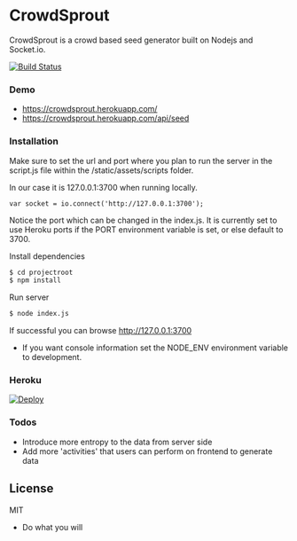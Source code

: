 # CrowdSprout

CrowdSprout is a crowd based seed generator built on Nodejs and Socket.io.

[![Build Status](https://travis-ci.org/gyazbek/CrowdSprout.svg?branch=master)](https://travis-ci.org/gyazbek/CrowdSprout)

### Demo 
* https://crowdsprout.herokuapp.com/
* https://crowdsprout.herokuapp.com/api/seed

### Installation


Make sure to set the url and port where you plan to run the server in the script.js file within the /static/assets/scripts folder.

In our case it is 127.0.0.1:3700 when running locally.

```
var socket = io.connect('http://127.0.0.1:3700');
```
 Notice the port which can be changed in the index.js. It is currently set to use Heroku ports if the PORT environment variable is set, or else default to 3700.

Install dependencies
```sh
$ cd projectroot
$ npm install
```

Run server
```sh
$ node index.js
```

If successful you can browse http://127.0.0.1:3700

* If you want console information set the NODE_ENV environment variable to development.

### Heroku

[![Deploy](https://www.herokucdn.com/deploy/button.svg)](https://heroku.com/deploy)

### Todos
 * Introduce more entropy to the data from server side
 * Add more 'activities' that users can perform on frontend to generate data


License
----
MIT
* Do what you will

